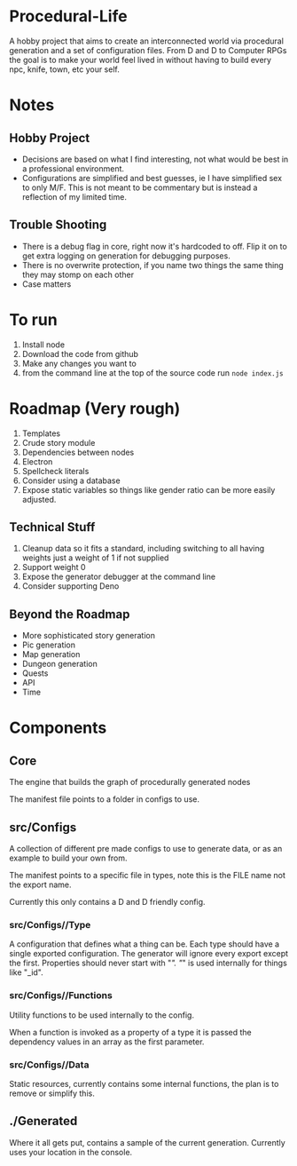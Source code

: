 # Procedural-Life

A hobby project that aims to create an interconnected world via procedural generation and a set of configuration files. From D and D to Computer RPGs the goal is to make your world feel lived in without having to build every npc, knife, town, etc your self.

# Notes

## Hobby Project

- Decisions are based on what I find interesting, not what would be best in a professional environment.
- Configurations are simplified and best guesses, ie I have simplified sex to only M/F. This is not meant to be commentary but is instead a reflection of my limited time.

## Trouble Shooting

- There is a debug flag in core, right now it's hardcoded to off. Flip it on to get extra logging on generation for debugging purposes.
- There is no overwrite protection, if you name two things the same thing they may stomp on each other
- Case matters

# To run

1. Install node
2. Download the code from github
3. Make any changes you want to
4. from the command line at the top of the source code run `node index.js`

# Roadmap (Very rough)

1. Templates
1. Crude story module
1. Dependencies between nodes
1. Electron
1. Spellcheck literals
1. Consider using a database
1. Expose static variables so things like gender ratio can be more easily adjusted.

## Technical Stuff
1. Cleanup data so it fits a standard, including switching to all having weights just a weight of 1 if not supplied
1. Support weight 0
1. Expose the generator debugger at the command line
1. Consider supporting Deno

## Beyond the Roadmap
* More sophisticated story generation
* Pic generation
* Map generation
* Dungeon generation
* Quests
* API
* Time

# Components

## Core

The engine that builds the graph of procedurally generated nodes

The manifest file points to a folder in configs to use.

## src/Configs

A collection of different pre made configs to use to generate data, or as an example to build your own from.

The manifest points to a specific file in types, note this is the FILE name not the export name.

Currently this only contains a D and D friendly config.

### src/Configs/<Name>/Type

A configuration that defines what a thing can be. Each type should have a single exported configuration. The generator will ignore every export except the first. Properties should never start with "_". "_" is used internally for things like "_id".

### src/Configs/<Name>/Functions

Utility functions to be used internally to the config.

When a function is invoked as a property of a type it is passed the dependency values in an array as the first parameter.

### src/Configs/<Name>/Data

Static resources, currently contains some internal functions, the plan is to remove or simplify this.

## ./Generated

Where it all gets put, contains a sample of the current generation. Currently uses your location in the console.
